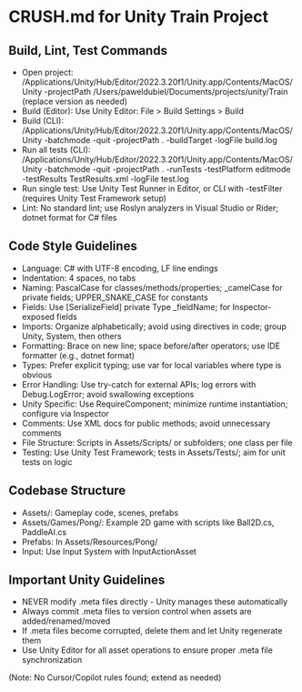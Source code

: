 # CRUSH.md for Unity Train Project

## Build, Lint, Test Commands
- Open project: /Applications/Unity/Hub/Editor/2022.3.20f1/Unity.app/Contents/MacOS/Unity -projectPath /Users/paweldubiel/Documents/projects/unity/Train (replace version as needed)
- Build (Editor): Use Unity Editor: File > Build Settings > Build
- Build (CLI): /Applications/Unity/Hub/Editor/2022.3.20f1/Unity.app/Contents/MacOS/Unity -batchmode -quit -projectPath . -buildTarget <platform> -logFile build.log
- Run all tests (CLI): /Applications/Unity/Hub/Editor/2022.3.20f1/Unity.app/Contents/MacOS/Unity -batchmode -quit -projectPath . -runTests -testPlatform editmode -testResults TestResults.xml -logFile test.log
- Run single test: Use Unity Test Runner in Editor, or CLI with -testFilter <TestName> (requires Unity Test Framework setup)
- Lint: No standard lint; use Roslyn analyzers in Visual Studio or Rider; dotnet format for C# files

## Code Style Guidelines
- Language: C# with UTF-8 encoding, LF line endings
- Indentation: 4 spaces, no tabs
- Naming: PascalCase for classes/methods/properties; _camelCase for private fields; UPPER_SNAKE_CASE for constants
- Fields: Use [SerializeField] private Type _fieldName; for Inspector-exposed fields
- Imports: Organize alphabetically; avoid using directives in code; group Unity, System, then others
- Formatting: Brace on new line; space before/after operators; use IDE formatter (e.g., dotnet format)
- Types: Prefer explicit typing; use var for local variables where type is obvious
- Error Handling: Use try-catch for external APIs; log errors with Debug.LogError; avoid swallowing exceptions
- Unity Specific: Use RequireComponent; minimize runtime instantiation; configure via Inspector
- Comments: Use XML docs for public methods; avoid unnecessary comments
- File Structure: Scripts in Assets/Scripts/ or subfolders; one class per file
- Testing: Use Unity Test Framework; tests in Assets/Tests/; aim for unit tests on logic

## Codebase Structure
- Assets/: Gameplay code, scenes, prefabs
- Assets/Games/Pong/: Example 2D game with scripts like Ball2D.cs, PaddleAI.cs
- Prefabs: In Assets/Resources/Pong/
- Input: Use Input System with InputActionAsset

## Important Unity Guidelines
- NEVER modify .meta files directly - Unity manages these automatically
- Always commit .meta files to version control when assets are added/renamed/moved
- If .meta files become corrupted, delete them and let Unity regenerate them
- Use Unity Editor for all asset operations to ensure proper .meta file synchronization

(Note: No Cursor/Copilot rules found; extend as needed)